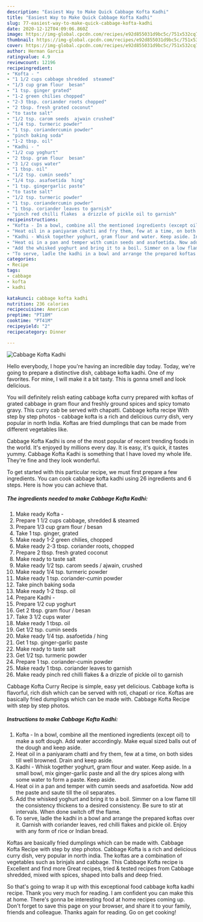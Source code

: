 ```yaml
---
description: "Easiest Way to Make Quick Cabbage Kofta Kadhi"
title: "Easiest Way to Make Quick Cabbage Kofta Kadhi"
slug: 77-easiest-way-to-make-quick-cabbage-kofta-kadhi
date: 2020-12-12T04:09:06.860Z
image: https://img-global.cpcdn.com/recipes/e92d855031d9bc5c/751x532cq70/cabbage-kofta-kadhi-recipe-main-photo.jpg
thumbnail: https://img-global.cpcdn.com/recipes/e92d855031d9bc5c/751x532cq70/cabbage-kofta-kadhi-recipe-main-photo.jpg
cover: https://img-global.cpcdn.com/recipes/e92d855031d9bc5c/751x532cq70/cabbage-kofta-kadhi-recipe-main-photo.jpg
author: Herman Garcia
ratingvalue: 4.9
reviewcount: 12196
recipeingredient:
- "Kofta - "
- "1 1/2 cups cabbage shredded  steamed"
- "1/3 cup gram flour  besan"
- "1 tsp. ginger grated"
- "1-2 green chilies chopped"
- "2-3 tbsp. coriander roots chopped"
- "2 tbsp. fresh grated coconut"
- "to taste salt"
- "1/2 tsp. carom seeds  ajwain crushed"
- "1/4 tsp. turmeric powder"
- "1 tsp. coriandercumin powder"
- "pinch baking soda"
- "1-2 tbsp. oil"
- "Kadhi - "
- "1/2 cup yoghurt"
- "2 tbsp. gram flour  besan"
- "3 1/2 cups water"
- "1 tbsp. oil"
- "1/2 tsp. cumin seeds"
- "1/4 tsp. asafoetida  hing"
- "1 tsp. gingergarlic paste"
- "to taste salt"
- "1/2 tsp. turmeric powder"
- "1 tsp. coriandercumin powder"
- "1 tbsp. coriander leaves to garnish"
- "pinch red chilli flakes  a drizzle of pickle oil to garnish"
recipeinstructions:
- "Kofta - In a bowl, combine all the mentioned ingredients (except oil) to make a soft dough. Add water accordingly. Make equal sized balls out of the dough and keep aside."
- "Heat oil in a paniyaram chatti and fry them, few at a time, on both sides till well browned. Drain and keep aside."
- "Kadhi - Whisk together yoghurt, gram flour and water. Keep aside. In a small bowl, mix ginger-garlic paste and all the dry spices along with some water to form a paste. Keep aside."
- "Heat oi in a pan and temper with cumin seeds and asafoetida. Now add the paste and saute till the oil separates."
- "Add the whisked yoghurt and bring it to a boil. Simmer on a low flame till the consistency thickens to a desired consistency. Be sure to stir at intervals. When done switch off the flame."
- "To serve, ladle the kadhi in a bowl and arrange the prepared koftas over it. Garnish with coriander leaves, red chilli flakes and pickle oil. Enjoy with any form of rice or Indian bread."
categories:
- Recipe
tags:
- cabbage
- kofta
- kadhi

katakunci: cabbage kofta kadhi 
nutrition: 236 calories
recipecuisine: American
preptime: "PT18M"
cooktime: "PT41M"
recipeyield: "2"
recipecategory: Dinner

---
```



![Cabbage Kofta Kadhi](https://img-global.cpcdn.com/recipes/e92d855031d9bc5c/751x532cq70/cabbage-kofta-kadhi-recipe-main-photo.jpg)

Hello everybody, I hope you're having an incredible day today. Today, we're going to prepare a distinctive dish, cabbage kofta kadhi. One of my favorites. For mine, I will make it a bit tasty. This is gonna smell and look delicious.

You will definitely relish eating cabbage kofta curry prepared with koftas of grated cabbage in gram flour and freshly ground spices and spicy tomato gravy. This curry cab be served with chapatti. Cabbage kofta recipe With step by step photos - cabbage kofta is a rich and delicious curry dish, very popular in north India. Koftas are fried dumplings that can be made from different vegetables like.

Cabbage Kofta Kadhi is one of the most popular of recent trending foods in the world. It's enjoyed by millions every day. It is easy, it's quick, it tastes yummy. Cabbage Kofta Kadhi is something that I have loved my whole life. They're fine and they look wonderful.


To get started with this particular recipe, we must first prepare a few ingredients. You can cook cabbage kofta kadhi using 26 ingredients and 6 steps. Here is how you can achieve that.

<!--inarticleads1-->

##### The ingredients needed to make Cabbage Kofta Kadhi:

1. Make ready Kofta - 
1. Prepare 1 1/2 cups cabbage, shredded &amp; steamed
1. Prepare 1/3 cup gram flour / besan
1. Take 1 tsp. ginger, grated
1. Make ready 1-2 green chilies, chopped
1. Make ready 2-3 tbsp. coriander roots, chopped
1. Prepare 2 tbsp. fresh grated coconut
1. Make ready to taste salt
1. Make ready 1/2 tsp. carom seeds / ajwain, crushed
1. Make ready 1/4 tsp. turmeric powder
1. Make ready 1 tsp. coriander-cumin powder
1. Take pinch baking soda
1. Make ready 1-2 tbsp. oil
1. Prepare Kadhi - 
1. Prepare 1/2 cup yoghurt
1. Get 2 tbsp. gram flour / besan
1. Take 3 1/2 cups water
1. Make ready 1 tbsp. oil
1. Get 1/2 tsp. cumin seeds
1. Make ready 1/4 tsp. asafoetida / hing
1. Get 1 tsp. ginger-garlic paste
1. Make ready to taste salt
1. Get 1/2 tsp. turmeric powder
1. Prepare 1 tsp. coriander-cumin powder
1. Make ready 1 tbsp. coriander leaves to garnish
1. Make ready pinch red chilli flakes &amp; a drizzle of pickle oil to garnish


Cabbage Kofta Curry Recipe is simple, easy yet delicious. Cabbage kofta is flavorful, rich dish which can be served with roti, chapati or rice. Koftas are basically fried dumplings which can be made with. Cabbage Kofta Recipe with step by step photos. 

<!--inarticleads2-->

##### Instructions to make Cabbage Kofta Kadhi:

1. Kofta - In a bowl, combine all the mentioned ingredients (except oil) to make a soft dough. Add water accordingly. Make equal sized balls out of the dough and keep aside.
1. Heat oil in a paniyaram chatti and fry them, few at a time, on both sides till well browned. Drain and keep aside.
1. Kadhi - Whisk together yoghurt, gram flour and water. Keep aside. In a small bowl, mix ginger-garlic paste and all the dry spices along with some water to form a paste. Keep aside.
1. Heat oi in a pan and temper with cumin seeds and asafoetida. Now add the paste and saute till the oil separates.
1. Add the whisked yoghurt and bring it to a boil. Simmer on a low flame till the consistency thickens to a desired consistency. Be sure to stir at intervals. When done switch off the flame.
1. To serve, ladle the kadhi in a bowl and arrange the prepared koftas over it. Garnish with coriander leaves, red chilli flakes and pickle oil. Enjoy with any form of rice or Indian bread.


Koftas are basically fried dumplings which can be made with. Cabbage Kofta Recipe with step by step photos. Cabbage Kofta is a rich and delicious curry dish, very popular in north india. The koftas are a combination of vegetables such as brinjals and cabbage. This Cabbage Kofta recipe is Excellent and find more Great recipes, tried &amp; tested recipes from Cabbage shredded, mixed with spices, shaped into balls and deep fried. 

So that's going to wrap it up with this exceptional food cabbage kofta kadhi recipe. Thank you very much for reading. I am confident you can make this at home. There's gonna be interesting food at home recipes coming up. Don't forget to save this page on your browser, and share it to your family, friends and colleague. Thanks again for reading. Go on get cooking!

